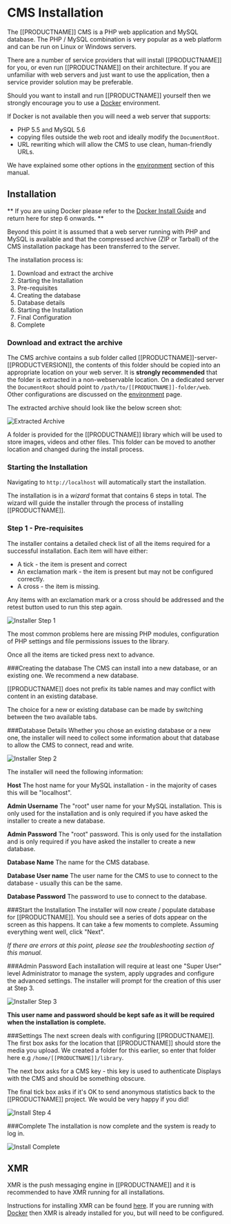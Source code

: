 <!--toc=getting_started-->
# CMS Installation

The [[PRODUCTNAME]] CMS is a PHP web application and MySQL database. The PHP /
MySQL combination is very popular as a web platform and can be run on Linux or
Windows servers.

There are a number of service providers that will install [[PRODUCTNAME]] for
you, or even run [[PRODUCTNAME]] on their architecture. If you are unfamiliar
with web servers and just want to use the application, then a service provider
solution may be preferable.

Should you want to install and run [[PRODUCTNAME]] yourself then we strongly
encourage you to use a [Docker](install_docker.html) environment.

If Docker is not available then you will need a web server that supports:

 - PHP 5.5 and MySQL 5.6
 - copying files outside the web root and ideally modify the `DocumentRoot`.
 - URL rewriting which will allow the CMS to use clean, human-friendly URLs.

We have explained some other options in the
[environment](install_environment.html) section of this manual.


## Installation

** If you are using Docker please refer to the [Docker Install Guide](install_docker.html)
and return here for step 6 onwards. **

Beyond this point it is assumed that a web server running with PHP and MySQL is
available and that the compressed archive (ZIP or Tarball) of the CMS
installation package has been transferred to the server.

The installation process is:

1. Download and extract the archive
2. Starting the Installation
3. Pre-requisites
4. Creating the database
5. Database details
6. Starting the Installation
7. Final Configuration
8. Complete

### Download and extract the archive

The CMS archive contains a sub folder called [[PRODUCTNAME]]-server-[[PRODUCTVERSION]], the contents of this folder should be copied into an appropriate location on your web server. It is **strongly recommended** that the folder is extracted in a non-webservable location. On a dedicated server the `DocumentRoot` should point to `/path/to/[[PRODUCTNAME]]-folder/web`. Other configurations are discussed on the [environment](install_environment.html) page.

The extracted archive should look like the below screen shot:

![Extracted Archive](img/win32_install_extracted.png)

A folder is provided for the [[PRODUCTNAME]] library which will be used to store images, videos and other files. This folder can be moved to another location and changed during the install process.


### Starting the Installation
Navigating to `http://localhost` will automatically start the installation.

The installation is in a _wizard_ format that contains 6 steps in total. The wizard will guide the installer through the process of installing [[PRODUCTNAME]].

### Step 1 - Pre-requisites
The installer contains a detailed check list of all the items required for a successful installation. Each item will have either:

* A tick - the item is present and correct
* An exclamation mark - the item is present but may not be configured correctly.
* A cross - the item is missing.

Any items with an exclamation mark or a cross should be addressed and the retest button used to run this step again.

![Installer Step 1](img/install_cms_step1.png)

The most common problems here are missing PHP modules, configuration of PHP settings and file permissions issues to the library.

Once all the items are ticked press next to advance.

###Creating the database
The CMS can install into a new database, or an existing one. We recommend a new database.

[[PRODUCTNAME]] does not prefix its table names and may conflict with content in an existing database.

The choice for a new or existing database can be made by switching between the two available tabs.

###Database Details
Whether you chose an existing database or a new one, the installer will need to collect some information about that database to allow the CMS to connect, read and write.

![Installer Step 2](img/install_cms_step2.png)

The installer will need the following information:

**Host**
The host name for your MySQL installation - in the majority of cases this will be "localhost".

**Admin Username**
The "root" user name for your MySQL installation. This is only used for the installation and is only required if you have asked the installer to create a new database.

**Admin Password**
The "root" password. This is only used for the installation and is only required if you have asked the installer to create a new database.

**Database Name**
The name for the CMS database.

**Database User name**
The user name for the CMS to use to connect to the database - usually this can be the same.

**Database Password**
The password to use to connect to the database.


###Start the Installation
The installer will now create / populate database for [[PRODUCTNAME]]. You should see a series of dots appear on the screen as this happens. It can take a few moments to complete. Assuming everything went well, click "Next".

_If there are errors at this point, please see the troubleshooting section of this manual._

###Admin Password
Each installation will require at least one "Super User" level Administrator to manage the system, apply upgrades and configure the advanced settings. The installer will prompt for the creation of this user at Step 3.

![Installer Step 3](img/install_cms_step3.png)

**This user name and password should be kept safe as it will be required when the installation is complete.**


###Settings
The next screen deals with configuring [[PRODUCTNAME]]. The first box asks for the location that [[PRODUCTNAME]] should store the media you upload. We created a folder for this earlier, so enter that folder here e.g `/home/[[PRODUCTNAME]]/library`.

The next box asks for a CMS key - this key is used to authenticate Displays with the CMS and should be something obscure.

The final tick box asks if it's OK to send anonymous statistics back to the [[PRODUCTNAME]] project. We would be very happy if you did!

![Install Step 4](img/install_cms_step4.png)

###Complete
The installation is now complete and the system is ready to log in.

![Install Complete](img/install_cms_complete.png)

## XMR
XMR is the push messaging engine in [[PRODUCTNAME]] and it is recommended to
 have XMR running for all installations.

Instructions for installing XMR can be found [here](xmr.html). If you are
 running with [Docker](install_docker.html) then XMR is already installed for
 you, but will need to be configured.
